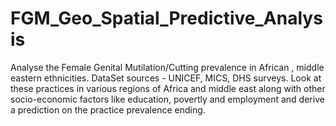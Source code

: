 # FGM_Geo_Spatial_Predictive_Analysis
Analyse the Female Genital Mutilation/Cutting prevalence in African , middle eastern ethnicities. DataSet sources - UNICEF, MICS, DHS surveys. Look at these practices in various regions of Africa and middle east along with other socio-economic factors like education, povertly and employment and derive a prediction on the practice prevalence ending.
